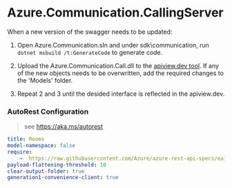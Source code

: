 # Azure.Communication.CallingServer

When a new version of the swagger needs to be updated:
1. Open Azure.Communication.sln and under sdk\communication, run `dotnet msbuild /t:GenerateCode` to generate code.

2. Upload the Azure.Communication.Call.dll to the [apiview.dev tool](https://apiview.dev/).
If any of the new objects needs to be overwritten, add the required changes to the 'Models' folder.

3. Repeat 2 and 3 until the desided interface is reflected in the apiview.dev.

### AutoRest Configuration
> see https://aka.ms/autorest

```yaml
title: Rooms
model-namespace: false
require:
    -  https://raw.githubusercontent.com/Azure/azure-rest-api-specs/ea1a21b30050e1a4b992dcb9d33db1245fa30b89/specification/communication/data-plane/Rooms/readme.md
payload-flattening-threshold: 10
clear-output-folder: true
generation1-convenience-client: true
```
